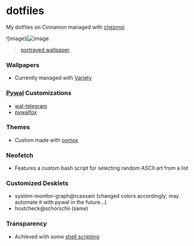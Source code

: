 # dotfiles
My dotfiles on Cinnamon managed with [chezmoi](https://www.chezmoi.io/)

![image](![image](https://user-images.githubusercontent.com/66679495/174815327-567206af-1d75-42ab-aa17-e1d96ee3aad1.png)
> [portrayed wallpaper](https://pbs.twimg.com/media/E_OaZuLUUAA-Hj9?format=jpg&name=large)


### Wallpapers
* Currently managed with [Variety](https://peterlevi.com/variety/)

### [Pywal](https://github.com/dylanaraps/pywal/) Customizations
* [wal-telegram](https://github.com/guillaumeboehm/wal-telegram)
* [pywalfox](https://github.com/Frewacom/pywalfox)

### Themes
* Custom made with [oomox](https://github.com/themix-project/oomox)

### Neofetch
* Features a custom bash script for selecting random ASCII art from a list

### Customized Desklets
* system-monitor-graph@rcassani (changed colors accordingly; may automate it with pywal in the future...)
* hostcheck@schorschii (same)

### Transparency 
* Achieved with some [shell scripting](https://forums.linuxmint.com/viewtopic.php?t=290071)
